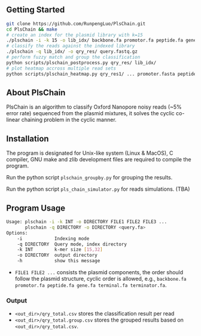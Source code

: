 ## Getting Started
```sh
git clone https://github.com/RunpengLuo/PlsChain.git
cd PlsChain && make
# create an index for the plasmid library with k=15
./plschain -i -k 15 -o lib_idx/ backbone.fa promotor.fa peptide.fa gene.fa terminal.fa terminator.fa
# classify the reads against the indexed library
./plschain -q lib_idx/ -o qry_res/ query.fastq.gz
# perform fuzzy match and group the classification
python scripts/plschain_postprocess.py qry_res/ lib_idx/
# plot heatmap accross multiple read sets
python scripts/plschain_heatmap.py qry_res1/ ... promoter.fasta peptide.fasta terminator.fasta heatmap_prefix
```

## About PlsChain
PlsChain is an algorithm to classify Oxford Nanopore noisy reads (~5% error rate) sequenced from the plasmid mixtures, it solves the cyclic co-linear chaining problem in the cyclic manner.


## Installation
The program is designated for Unix-like system (Linux & MacOS), C compiler, GNU make and zlib development files are required to compile the program.

Run the python script `plschain_groupby.py` for grouping the results.

Run the python script `pls_chain_simulator.py` for reads simulations. (TBA)

## Program Usage
```sh
Usage: plschain -i -k INT -o DIRECTORY FILE1 FILE2 FILE3 ...
       plschain -q DIRECTORY -o DIRECTORY <query.fa>
Options:
    -i            Indexing mode
    -q DIRECTORY  Query mode, index directory
    -k INT        k-mer size [15,32]
    -o DIRECTORY  output directory
    -h            show this message
```
* `FILE1 FILE2 ...` consists the plasmid components, the order should follow the plasmid structure, cyclic order is allowed, e.g., `backbone.fa promotor.fa peptide.fa gene.fa terminal.fa terminator.fa`.

### Output
* `<out_dir>/qry_total.csv` stores the classification result per read
* `<out_dir>/qry_total.group.csv` stores the grouped results based on `<out_dir>/qry_total.csv`.
